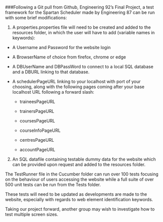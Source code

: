 ###Following a Git pull from Github, Engineering 92’s Final Project, a test framework for the Spartan Scheduler made by Engineering 87 can be run with some brief modifications:

1. A properties.properties file will need to be created and added to the resources folder, in which the user will have to add (variable names in keywords):

- A Username and Password for the website login

- A BrowserName of choice from firefox, chrome or edge

- A DBUserName and DBPassWord to connect to a local SQL database and a DBURL linking to that database.

- A schedulerPageURL linking to your localhost with port of your choosing, along with the following pages coming after your base localhost URL following a forward slash:

  - traineesPageURL

  - trainersPageURL

  - coursesPageURL

  - courseInfoPageURL

  - centresPageURL

  - accountPageURL

2. An SQL datafile containing testable dummy data for the website which can be provided upon request and added to the resources folder.

The TestRunner file in the Cucumber folder can run over 100 tests focusing on the behaviour of users accessing the website while a full suite of over 500 unit tests can be run from the Tests folder.

These tests will need to be updated as developments are made to the website, especially with regards to web element identification keywords.

Taking our project forward, another group may wish to investigate how to test multiple screen sizes. 